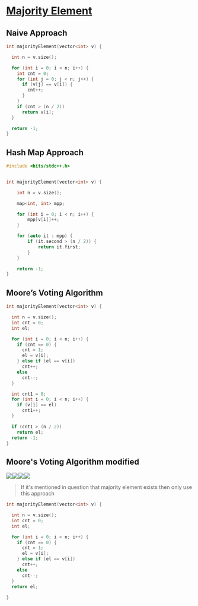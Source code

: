 # [Majority Element](https://www.codingninjas.com/studio/problems/majority-element_6783241)

## Naive Approach

```cpp
int majorityElement(vector<int> v) {

  int n = v.size();

  for (int i = 0; i < n; i++) {
    int cnt = 0;
    for (int j = 0; j < n; j++) {
      if (v[j] == v[i]) {
        cnt++;
      }
    }
    if (cnt > (n / 2))
      return v[i];
  }

  return -1;
}
```

## Hash Map Approach

```cpp
#include <bits/stdc++.h>


int majorityElement(vector<int> v) {

    int n = v.size();

    map<int, int> mpp;

    for (int i = 0; i < n; i++) {
        mpp[v[i]]++;
    }

    for (auto it : mpp) {
        if (it.second > (n / 2)) {
            return it.first;
        }
    }

    return -1;
}
```

## Moore’s Voting Algorithm

```cpp
int majorityElement(vector<int> v) {

  int n = v.size();
  int cnt = 0;
  int el;  

  for (int i = 0; i < n; i++) {
    if (cnt == 0) {
      cnt = 1;
      el = v[i];
    } else if (el == v[i])
      cnt++;
    else
      cnt--;
  }

  int cnt1 = 0;
  for (int i = 0; i < n; i++) {
    if (v[i] == el)
      cnt1++;
  }

  if (cnt1 > (n / 2))
    return el;
  return -1;
}
```

## Moore's Voting Algorithm modified


<div style="display: flex; align-items: center; flex-wrap: wrap">
  <img src="https://takeuforward.org/wp-content/uploads/2023/03/Screenshot-2023-03-18-163852.png" />
  <img src="https://takeuforward.org/wp-content/uploads/2023/03/image.png" />
  <img src="https://takeuforward.org/wp-content/uploads/2023/03/Screenshot-2023-03-18-164012.png" />
  <img src="https://takeuforward.org/wp-content/uploads/2023/03/Screenshot-2023-03-18-164100.png" />
</div>


> If it's mentioned in question that majority element exists then only use this approach


```cpp
int majorityElement(vector<int> v) {

  int n = v.size();
  int cnt = 0;
  int el;  

  for (int i = 0; i < n; i++) {
    if (cnt == 0) {
      cnt = 1;
      el = v[i];
    } else if (el == v[i])
      cnt++;
    else
      cnt--;
  }
  return el;
  
}
```